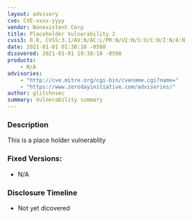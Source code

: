```yaml
---
layout: advisory
cve: CVE-xxxx-yyyy
vendor: Nonexistent Corp
title: Placeholder Vulnerability 2
cvss3: 0.0, CVSS:3.1/AV:N/AC:L/PR:N/UI:N/S:U/C:N/I:N/A:N
date: 2021-01-01 01:38:18 -0500
disovered: 2021-01-01 19:38:18 -0500
products:
    - N/A
advisories:
    - "http://cve.mitre.org/cgi-bin/cvename.cgi?name="
    - "https://www.zerodayinitiative.com/advisories/"
author: glitchnsec
summary: Vulnerability summary
---
```


### Description

This is a place holder vulnerablity

### Fixed Versions:
- N/A

### Disclosure Timeline

- Not yet dicovered